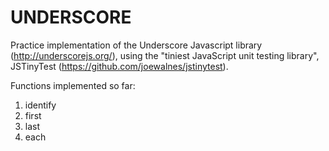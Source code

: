 <b>UNDERSCORE</b>
====================
Practice implementation of the Underscore Javascript library (http://underscorejs.org/), using the "tiniest JavaScript unit testing library", JSTinyTest (https://github.com/joewalnes/jstinytest).

Functions implemented so far:
1. identify
2. first
3. last
4. each
